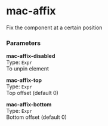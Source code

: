 
mac-affix
===
Fix the component at a certain position  
  
### Parameters
**mac-affix-disabled**  
Type: `Expr`  
To unpin element  
  
**mac-affix-top**  
Type: `Expr`  
Top offset (default 0)  
  
**mac-affix-bottom**  
Type: `Expr`  
Bottom offset (default 0)  
  

